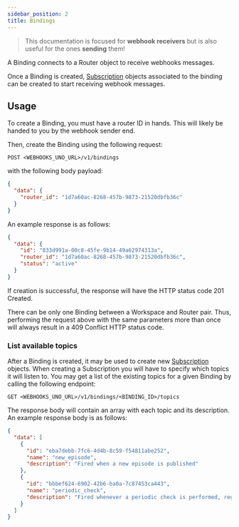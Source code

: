 ```yaml
---
sidebar_position: 2
title: Bindings
---
```


> This documentation is focused for **webhook receivers** but is also useful for the ones **sending** them!

A Binding connects to a Router object to receive webhooks messages.

Once a Binding is created, [Subscription](/docs/resources/subscriptions)
objects associated to the binding can be created to start receiving
webhook messages.

## Usage

To create a Binding, you must have a router ID in hands. This will
likely be handed to you by the webhook sender end.

Then, create the Binding using the following request:

```http
POST <WEBHOOKS_UNO_URL>/v1/bindings
```

with the following body payload:

```json
{
  "data": {
    "router_id": "1d7a60ac-8268-457b-9873-21520dbfb36c"
  }
}
```

An example response is as follows:

```json
{
  "data": {
    "id": "833d991a-00c8-45fe-9b14-49a62974313a",
    "router_id": "1d7a60ac-8268-457b-9873-21520dbfb36c",
    "status": "active"
  }
}
```

If creation is successful, the response will have the HTTP status
code 201 Created.

There can be only one Binding between a Workspace and Router pair. Thus,
performing the request above with the same parameters more than once will
always result in a 409 Conflict HTTP status code.

### List available topics

After a Binding is created, it may be used to create new
[Subscription](/docs/resources/subscriptions) objects.
When creating a Subscription you will have to specify which topics it will
listen to. You may get a list of the existing topics for a given Binding
by calling the following endpoint:

```
GET <WEBHOOKS_UNO_URL>/v1/bindings/<BINDING_ID>/topics
```

The response body will contain an array with each topic and its description.
An example response body is as follows:

```json
{
  "data": [
    {
      "id": "eba7debb-7fc6-4d4b-8c59-f54811abe252",
      "name": "new_episode",
      "description": "Fired when a new episode is published"
    },
    {
      "id": "bbbef624-6902-42b6-ba0a-7c87453ca443",
      "name": "periodic_check",
      "description": "Fired whenever a periodic check is performed, regardless of its results"
    }
  ]
}
```


